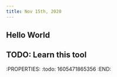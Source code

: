 ```yaml
---
title: Nov 15th, 2020
---
```


## Hello World
## TODO: Learn this tool
:PROPERTIES:
:todo: 1605471865356
:END:
